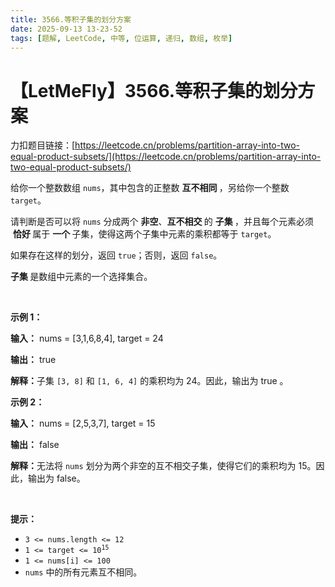 ```yaml
---
title: 3566.等积子集的划分方案
date: 2025-09-13 13-23-52
tags: [题解, LeetCode, 中等, 位运算, 递归, 数组, 枚举]
---
```


# 【LetMeFly】3566.等积子集的划分方案

力扣题目链接：[https://leetcode.cn/problems/partition-array-into-two-equal-product-subsets/](https://leetcode.cn/problems/partition-array-into-two-equal-product-subsets/)

<p>给你一个整数数组 <code>nums</code>，其中包含的正整数&nbsp;<strong>互不相同&nbsp;</strong>，另给你一个整数 <code>target</code>。</p>

<p>请判断是否可以将 <code>nums</code> 分成两个&nbsp;<strong>非空</strong>、<strong>互不相交&nbsp;</strong>的&nbsp;<strong>子集&nbsp;</strong>，并且每个元素必须 &nbsp;<strong>恰好 </strong>属于&nbsp;<strong>一个&nbsp;</strong>子集，使得这两个子集中元素的乘积都等于 <code>target</code>。</p>

<p>如果存在这样的划分，返回 <code>true</code>；否则，返回 <code>false</code>。</p>

<p><strong>子集&nbsp;</strong>是数组中元素的一个选择集合。</p>

<p>&nbsp;</p>

<p><strong class="example">示例 1：</strong></p>

<div class="example-block">
<p><strong>输入：</strong> <span class="example-io">nums = [3,1,6,8,4], target = 24</span></p>

<p><strong>输出：</strong> <span class="example-io">true</span></p>

<p><strong>解释：</strong>子集 <code>[3, 8]</code> 和 <code>[1, 6, 4]</code> 的乘积均为 24。因此，输出为 true 。</p>
</div>

<p><strong class="example">示例 2：</strong></p>

<div class="example-block">
<p><strong>输入：</strong> <span class="example-io">nums = [2,5,3,7], target = 15</span></p>

<p><strong>输出：</strong> <span class="example-io">false</span></p>

<p><strong>解释：</strong>无法将 <code>nums</code> 划分为两个非空的互不相交子集，使得它们的乘积均为 15。因此，输出为 false。</p>
</div>

<p>&nbsp;</p>

<p><strong>提示：</strong></p>

<ul>
	<li><code>3 &lt;= nums.length &lt;= 12</code></li>
	<li><code>1 &lt;= target &lt;= 10<sup>15</sup></code></li>
	<li><code>1 &lt;= nums[i] &lt;= 100</code></li>
	<li><code>nums</code> 中的所有元素互不相同。</li>
</ul>


    